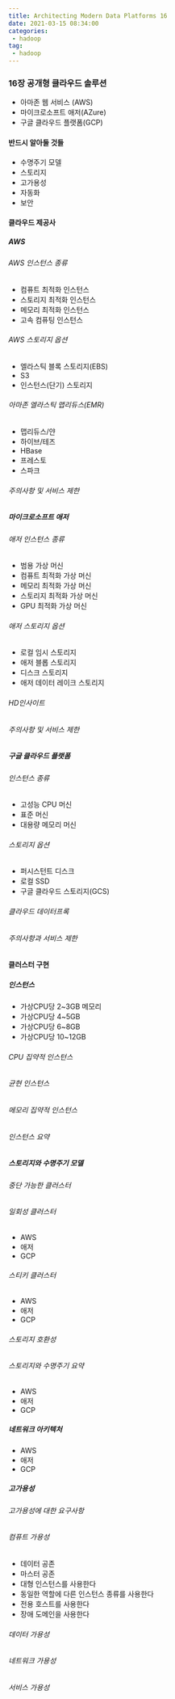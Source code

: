 ```yaml
---
title: Architecting Modern Data Platforms 16
date: 2021-03-15 08:34:00
categories:
 - hadoop
tag:
 - hadoop
---
```


### 16장 공개형 클라우드 솔루션

- 아마존 웹 서비스 (AWS)
- 마이크로소프트 애저(AZure)
- 구글 클라우드 플랫폼(GCP)

<!-- more -->

#### 반드시 알아둘 것들

- 수명주기 모델
- 스토리지
- 고가용성
- 자동화
- 보안



#### 클라우드 제공사

##### AWS

###### AWS 인스턴스 종류

- 컴퓨트 최적화 인스턴스
- 스토리지 최적화 인스턴스
- 메모리 최적화 인스턴스
- 고속 컴퓨팅 인스턴스

###### AWS 스토리지 옵션

- 엘라스틱 블록 스토리지(EBS)
- S3
- 인스턴스(단기) 스토리지

###### 아마존 엘라스틱 맵리듀스(EMR)

- 맵리듀스/얀
- 하이브/테즈
- HBase
- 프레스토
- 스파크

###### 주의사항 및 서비스 제한



##### 마이크로소프트 애저

###### 애저 인스턴스 종류

- 범용 가상 머신
- 컴퓨트 최적화 가상 머신
- 메모리 최적화 가상 머신
- 스토리지 최적화 가상 머신
- GPU 최적화 가상 머신

###### 애저 스토리지 옵션

- 로컬 임시 스토리지
- 애저 블롭 스토리지
- 디스크 스토리지
- 애저 데이터 레이크 스토리지

###### HD인사이트

###### 주의사항 및 서비스 제한



##### 구글 클라우드 플랫폼

###### 인스턴스 종류

- 고성능 CPU 머신
- 표준 머신
- 대용량 메모리 머신

###### 스토리지 옵션

- 퍼시스턴트 디스크
- 로컬 SSD
- 구글 클라우드 스토리지(GCS)

###### 클라우드 데이터프록

###### 주의사항과 서비스 제한



#### 클러스터 구현

##### 인스턴스

- 가상CPU당 2~3GB 메모리
- 가상CPU당 4~5GB
- 가상CPU당 6~8GB
- 가상CPU당 10~12GB

###### CPU 집약적 인스턴스

###### 균현 인스턴스

###### 메모리 집약적 인스턴스

###### 인스턴스 요약



##### 스토리지와 수명주기 모델

###### 중단 가능한 클러스터

###### 일회성 클러스터

- AWS
- 애저
- GCP

###### 스티키 클러스터

- AWS
- 애저
- GCP

###### 스토리지 호환성

###### 스토리지와 수명주기 요약

- AWS
- 애저
- GCP

##### 네트워크 아키텍처

- AWS
- 애저
- GCP



##### 고가용성

###### 고가용성에 대한 요구사항

###### 컴퓨트 가용성

- 데이터 공존
- 마스터 공존
- 대형 인스턴스를 사용한다
- 동일한 역할에 다른 인스턴스 종류를 사용한다
- 전용 호스트를 사용한다
- 장애 도메인을 사용한다

###### 데이터 가용성

###### 네트워크 가용성

###### 서비스 가용성



